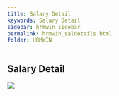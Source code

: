 ```yaml
---
title: Salary Detail
keywords: Salary Detail
sidebar: hrmwin_sidebar
permalink: hrmwin_saldetails.html
folder: HRMWIN
---
```


## Salary Detail

![](http://docs.risersoft.com/hrmnirvana/ImagesExt/image8_114.jpg)
